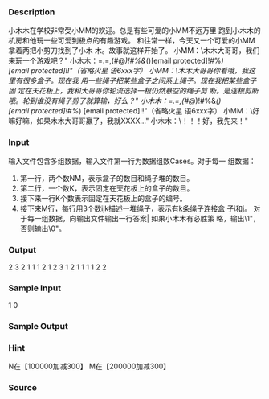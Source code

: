 
### Description
小木木在学校非常受小MM的欢迎。总是有些可爱的小MM不远万里
跑到小木木的机房和他玩一些可爱到极点的有趣游戏。
和往常一样，今天又一个可爱的小MM拿着两把小剪刀找到了小木
木。故事就这样开始了。
小MM：\木木大哥哥，我们来玩一个游戏吧？"
小木木：\=.=,(#@*)!#%&*()[email protected]!#%*) [email protected]!!"（省略火星
语6xxx字）
小MM：\木木大哥哥你看哦，我这里有很多盒子。现在我
用一些绳子把某些盒子之间系上绳子。现在我把某些盒子固
定在天花板上，我和大哥哥你轮流选择一根仍然悬空的绳子剪
断。是连根剪断哦。轮到谁没有绳子剪了就算输，好么？"
小木木：\=.=,(#@*)!#%&*()[email protected]!#%*) [email protected]!!"（省略火星
语6xxx字）
小MM：\好嘛好嘛，如果木木大哥哥赢了，我就XXXX..."
小木木：\！！！好，我先来！"

### Input
输入文件包含多组数据，输入文件第一行为数据组数Cases。对于每一
组数据：
1. 第一行，两个数NM，表示盒子的数目和绳子堆的数目。
2. 第二行，一个数K，表示固定在天花板上的盒子的数目。
3. 接下来一行K个数表示固定在天花板上的盒子的编号。
4. 接下来M行，每行用3个数ijk描述一堆绳子，表示有k条绳子连接盒
子i和j。
对于每一组数据，向输出文件输出一行答案| 如果小木木有必胜策
略，输出\1"，否则输出\0"。
### Output
2
3 2
1
1
1 2 1
2 3 1
2 1
1
1
1 2 2
### Sample Input
1
0
### Sample Output

### Hint
N在【100000加减300】
M在【200000加减300】
### Source
